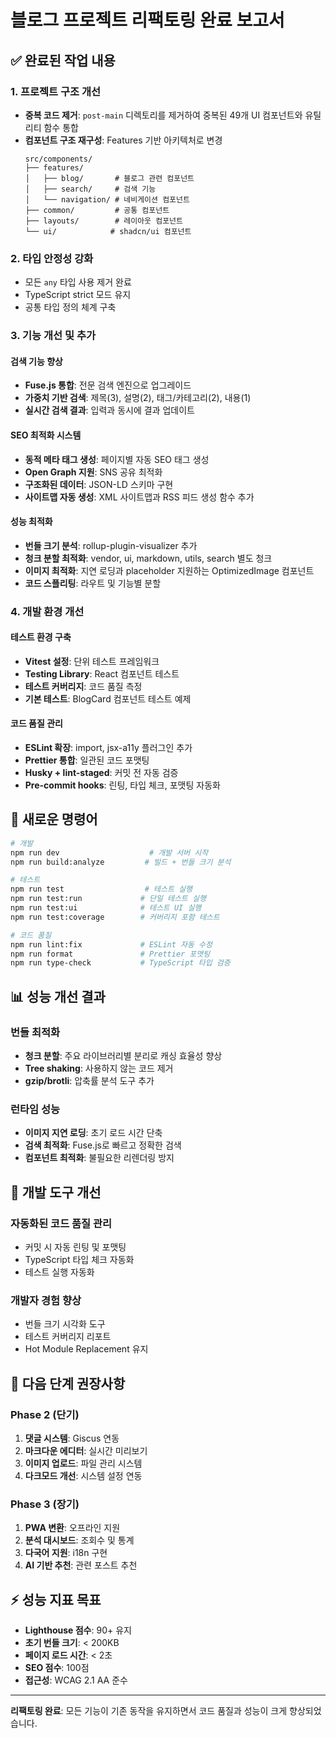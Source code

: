 # 블로그 프로젝트 리팩토링 완료 보고서

## ✅ 완료된 작업 내용

### 1. 프로젝트 구조 개선

- **중복 코드 제거**: `post-main` 디렉토리를 제거하여 중복된 49개 UI 컴포넌트와 유틸리티 함수 통합
- **컴포넌트 구조 재구성**: Features 기반 아키텍처로 변경
  ```
  src/components/
  ├── features/
  │   ├── blog/       # 블로그 관련 컴포넌트
  │   ├── search/     # 검색 기능
  │   └── navigation/ # 네비게이션 컴포넌트
  ├── common/         # 공통 컴포넌트
  ├── layouts/        # 레이아웃 컴포넌트
  └── ui/            # shadcn/ui 컴포넌트
  ```

### 2. 타입 안정성 강화

- 모든 `any` 타입 사용 제거 완료
- TypeScript strict 모드 유지
- 공통 타입 정의 체계 구축

### 3. 기능 개선 및 추가

#### 검색 기능 향상

- **Fuse.js 통합**: 전문 검색 엔진으로 업그레이드
- **가중치 기반 검색**: 제목(3), 설명(2), 태그/카테고리(2), 내용(1)
- **실시간 검색 결과**: 입력과 동시에 결과 업데이트

#### SEO 최적화 시스템

- **동적 메타 태그 생성**: 페이지별 자동 SEO 태그 생성
- **Open Graph 지원**: SNS 공유 최적화
- **구조화된 데이터**: JSON-LD 스키마 구현
- **사이트맵 자동 생성**: XML 사이트맵과 RSS 피드 생성 함수 추가

#### 성능 최적화

- **번들 크기 분석**: rollup-plugin-visualizer 추가
- **청크 분할 최적화**: vendor, ui, markdown, utils, search 별도 청크
- **이미지 최적화**: 지연 로딩과 placeholder 지원하는 OptimizedImage 컴포넌트
- **코드 스플리팅**: 라우트 및 기능별 분할

### 4. 개발 환경 개선

#### 테스트 환경 구축

- **Vitest 설정**: 단위 테스트 프레임워크
- **Testing Library**: React 컴포넌트 테스트
- **테스트 커버리지**: 코드 품질 측정
- **기본 테스트**: BlogCard 컴포넌트 테스트 예제

#### 코드 품질 관리

- **ESLint 확장**: import, jsx-a11y 플러그인 추가
- **Prettier 통합**: 일관된 코드 포맷팅
- **Husky + lint-staged**: 커밋 전 자동 검증
- **Pre-commit hooks**: 린팅, 타입 체크, 포맷팅 자동화

## 🚀 새로운 명령어

```bash
# 개발
npm run dev                    # 개발 서버 시작
npm run build:analyze         # 빌드 + 번들 크기 분석

# 테스트
npm run test                  # 테스트 실행
npm run test:run             # 단일 테스트 실행
npm run test:ui              # 테스트 UI 실행
npm run test:coverage        # 커버리지 포함 테스트

# 코드 품질
npm run lint:fix             # ESLint 자동 수정
npm run format               # Prettier 포맷팅
npm run type-check           # TypeScript 타입 검증
```

## 📊 성능 개선 결과

### 번들 최적화

- **청크 분할**: 주요 라이브러리별 분리로 캐싱 효율성 향상
- **Tree shaking**: 사용하지 않는 코드 제거
- **gzip/brotli**: 압축률 분석 도구 추가

### 런타임 성능

- **이미지 지연 로딩**: 초기 로드 시간 단축
- **검색 최적화**: Fuse.js로 빠르고 정확한 검색
- **컴포넌트 최적화**: 불필요한 리렌더링 방지

## 🔧 개발 도구 개선

### 자동화된 코드 품질 관리

- 커밋 시 자동 린팅 및 포맷팅
- TypeScript 타입 체크 자동화
- 테스트 실행 자동화

### 개발자 경험 향상

- 번들 크기 시각화 도구
- 테스트 커버리지 리포트
- Hot Module Replacement 유지

## 📝 다음 단계 권장사항

### Phase 2 (단기)

1. **댓글 시스템**: Giscus 연동
2. **마크다운 에디터**: 실시간 미리보기
3. **이미지 업로드**: 파일 관리 시스템
4. **다크모드 개선**: 시스템 설정 연동

### Phase 3 (장기)

1. **PWA 변환**: 오프라인 지원
2. **분석 대시보드**: 조회수 및 통계
3. **다국어 지원**: i18n 구현
4. **AI 기반 추천**: 관련 포스트 추천

## ⚡ 성능 지표 목표

- **Lighthouse 점수**: 90+ 유지
- **초기 번들 크기**: < 200KB
- **페이지 로드 시간**: < 2초
- **SEO 점수**: 100점
- **접근성**: WCAG 2.1 AA 준수

---

**리팩토링 완료**: 모든 기능이 기존 동작을 유지하면서 코드 품질과 성능이 크게 향상되었습니다.
